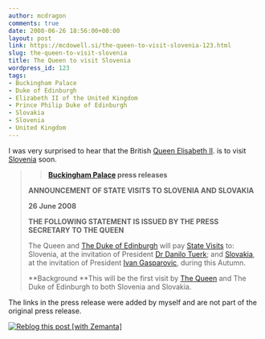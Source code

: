```yaml
---
author: mcdragon
comments: true
date: 2008-06-26 18:56:00+00:00
layout: post
link: https://mcdowell.si/the-queen-to-visit-slovenia-123.html
slug: the-queen-to-visit-slovenia
title: The Queen to visit Slovenia
wordpress_id: 123
tags:
- Buckingham Palace
- Duke of Edinburgh
- Elizabeth II of the United Kingdom
- Prince Philip Duke of Edinburgh
- Slovakia
- Slovenia
- United Kingdom
---
```


I was very surprised to hear that the British [Queen Elisabeth II](http://www.royal.gov.uk/). is to visit [Slovenia](http://maps.google.com/maps?ll=46.05,14.5&spn=10.0,10.0&q=46.05,14.5&t=h) soon.


<blockquote>

> 
> **[Buckingham Palace](http://en.wikipedia.org/wiki/Buckingham_Palace) press releases**
> 
> 


**ANNOUNCEMENT OF STATE VISITS TO SLOVENIA AND SLOVAKIA**

**26 June 2008**

**THE FOLLOWING STATEMENT IS ISSUED BY THE PRESS SECRETARY TO THE QUEEN**

The Queen and [The Duke of Edinburgh](http://www.imdb.com/name/nm0697611) will pay [State Visits](http://en.wikipedia.org/wiki/State_visit) to: Slovenia, at the invitation of President [Dr Danilo Tuerk](http://www.up-rs.si/up-rs/uprs-eng.nsf); and [Slovakia](http://maps.google.com/maps?ll=48.15,17.1166666667&spn=10.0,10.0&q=48.15,17.1166666667&t=h), at the invitation of President [Ivan Gasparovic](http://www.prezident.sk/?introduction), during this Autumn.

**Background
**This will be the first visit by [The Queen](http://en.wikipedia.org/wiki/Monarchy_of_the_United_Kingdom) and The Duke of Edinburgh to both Slovenia and Slovakia.</blockquote>


The links in the press release were added by myself and are not part of the original press release.


[![Reblog this post [with Zemanta]](http://img.zemanta.com/reblog_e.png?x-id=f7aa1bb6-034f-4614-a60b-ad4f26995cdb)](http://reblog.zemanta.com/zemified/f7aa1bb6-034f-4614-a60b-ad4f26995cdb/)
